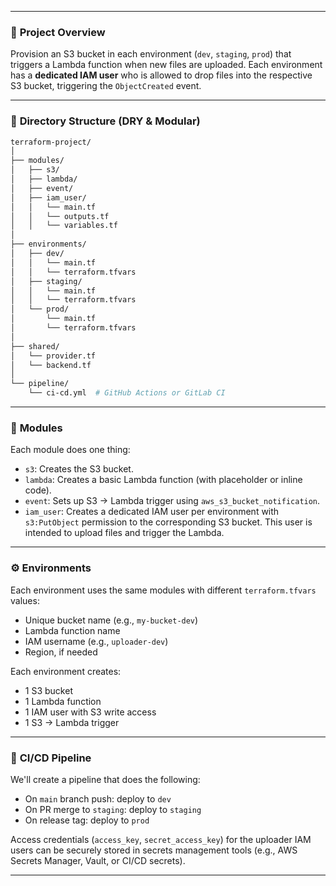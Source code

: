 
---

### 🔧 **Project Overview**

Provision an S3 bucket in each environment (`dev`, `staging`, `prod`) that triggers a Lambda function when new files are uploaded. Each environment has a **dedicated IAM user** who is allowed to drop files into the respective S3 bucket, triggering the `ObjectCreated` event.

---

### 📁 **Directory Structure (DRY & Modular)**

```bash
terraform-project/
│
├── modules/
│   ├── s3/
│   ├── lambda/
│   ├── event/
│   ├── iam_user/
│   │   └── main.tf
│   │   └── outputs.tf
│   │   └── variables.tf
│
├── environments/
│   ├── dev/
│   │   └── main.tf
│   │   └── terraform.tfvars
│   ├── staging/
│   │   └── main.tf
│   │   └── terraform.tfvars
│   └── prod/
│       └── main.tf
│       └── terraform.tfvars
│
├── shared/
│   └── provider.tf
│   └── backend.tf
│
└── pipeline/
    └── ci-cd.yml  # GitHub Actions or GitLab CI
```

---

### 🧱 **Modules**

Each module does one thing:

* `s3`: Creates the S3 bucket.
* `lambda`: Creates a basic Lambda function (with placeholder or inline code).
* `event`: Sets up S3 → Lambda trigger using `aws_s3_bucket_notification`.
* `iam_user`: Creates a dedicated IAM user per environment with `s3:PutObject` permission to the corresponding S3 bucket. This user is intended to upload files and trigger the Lambda.

---

### ⚙️ **Environments**

Each environment uses the same modules with different `terraform.tfvars` values:

* Unique bucket name (e.g., `my-bucket-dev`)
* Lambda function name
* IAM username (e.g., `uploader-dev`)
* Region, if needed

Each environment creates:

* 1 S3 bucket
* 1 Lambda function
* 1 IAM user with S3 write access
* 1 S3 → Lambda trigger

---

### 🔄 **CI/CD Pipeline**

We'll create a pipeline that does the following:

* On `main` branch push: deploy to `dev`
* On PR merge to `staging`: deploy to `staging`
* On release tag: deploy to `prod`

Access credentials (`access_key`, `secret_access_key`) for the uploader IAM users can be securely stored in secrets management tools (e.g., AWS Secrets Manager, Vault, or CI/CD secrets).

---
